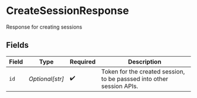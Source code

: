 # CreateSessionResponse

Response for creating sessions


## Fields

| Field                                                                 | Type                                                                  | Required                                                              | Description                                                           |
| --------------------------------------------------------------------- | --------------------------------------------------------------------- | --------------------------------------------------------------------- | --------------------------------------------------------------------- |
| `id`                                                                  | *Optional[str]*                                                       | :heavy_check_mark:                                                    | Token for the created session, to be passsed into other session APIs. |